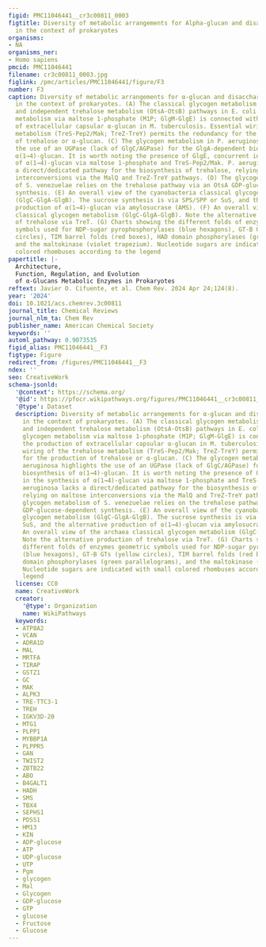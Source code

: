 ```yaml
---
figid: PMC11046441__cr3c00811_0003
figtitle: Diversity of metabolic arrangements for Alpha-glucan and disaccharide pathways
  in the context of prokaryotes
organisms:
- NA
organisms_ner:
- Homo sapiens
pmcid: PMC11046441
filename: cr3c00811_0003.jpg
figlink: /pmc/articles/PMC11046441/figure/F3
number: F3
caption: Diversity of metabolic arrangements for α-glucan and disaccharide pathways
  in the context of prokaryotes. (A) The classical glycogen metabolism (GlgC-GlgA-GlgB)
  and independent trehalose metabolism (OtsA-OtsB) pathways in E. coli. (B) The glycogen
  metabolism via maltose 1-phosphate (M1P; GlgM-GlgE) is connected with the production
  of extracellular capsular α-glucan in M. tuberculosis. Essential wiring of the trehalose
  metabolism (TreS-Pep2/Mak; TreZ-TreY) permits the redundancy for the production
  of trehalose or α-glucan. (C) The glycogen metabolism in P. aeruginosa highlights
  the use of an UGPase (lack of GlgC/AGPase) for the GlgA-dependent biosynthesis of
  α(1→4)-glucan. It is worth noting the presence of GlgE, concurrent in the synthesis
  of α(1→4)-glucan via maltose 1-phosphate and TreS-Pep2/Mak. P. aeruginosa lacks
  a direct/dedicated pathway for the biosynthesis of trehalose, relying on maltose
  interconversions via the MalQ and TreZ-TreY pathways. (D) The glycogen metabolism
  of S. venezuelae relies on the trehalose pathway via an OtsA GDP-glucose-dependent
  synthesis. (E) An overall view of the cyanobacteria classical glycogen metabolism
  (GlgC-GlgA-GlgB). The sucrose synthesis is via SPS/SPP or SuS, and the alternative
  production of α(1→4)-glucan via amylosucrase (AMS). (F) An overall view of the archaea
  classical glycogen metabolism (GlgC-GlgA-GlgB). Note the alternative production
  of trehalose via TreT. (G) Charts showing the different folds of enzymes geometric
  symbols used for NDP-sugar pyrophosphorylases (blue hexagons), GT-B GTs (yellow
  circles), TIM barrel folds (red boxes), HAD domain phosphorylases (green parallelograms),
  and the maltokinase (violet trapezium). Nucleotide sugars are indicated with small
  colored rhombuses according to the legend
papertitle: |-
  Architecture,
  Function, Regulation, and Evolution
  of α-Glucans Metabolic Enzymes in Prokaryotes
reftext: Javier O. Cifuente, et al. Chem Rev. 2024 Apr 24;124(8).
year: '2024'
doi: 10.1021/acs.chemrev.3c00811
journal_title: Chemical Reviews
journal_nlm_ta: Chem Rev
publisher_name: American Chemical Society
keywords: ''
automl_pathway: 0.9073535
figid_alias: PMC11046441__F3
figtype: Figure
redirect_from: /figures/PMC11046441__F3
ndex: ''
seo: CreativeWork
schema-jsonld:
  '@context': https://schema.org/
  '@id': https://pfocr.wikipathways.org/figures/PMC11046441__cr3c00811_0003.html
  '@type': Dataset
  description: Diversity of metabolic arrangements for α-glucan and disaccharide pathways
    in the context of prokaryotes. (A) The classical glycogen metabolism (GlgC-GlgA-GlgB)
    and independent trehalose metabolism (OtsA-OtsB) pathways in E. coli. (B) The
    glycogen metabolism via maltose 1-phosphate (M1P; GlgM-GlgE) is connected with
    the production of extracellular capsular α-glucan in M. tuberculosis. Essential
    wiring of the trehalose metabolism (TreS-Pep2/Mak; TreZ-TreY) permits the redundancy
    for the production of trehalose or α-glucan. (C) The glycogen metabolism in P.
    aeruginosa highlights the use of an UGPase (lack of GlgC/AGPase) for the GlgA-dependent
    biosynthesis of α(1→4)-glucan. It is worth noting the presence of GlgE, concurrent
    in the synthesis of α(1→4)-glucan via maltose 1-phosphate and TreS-Pep2/Mak. P.
    aeruginosa lacks a direct/dedicated pathway for the biosynthesis of trehalose,
    relying on maltose interconversions via the MalQ and TreZ-TreY pathways. (D) The
    glycogen metabolism of S. venezuelae relies on the trehalose pathway via an OtsA
    GDP-glucose-dependent synthesis. (E) An overall view of the cyanobacteria classical
    glycogen metabolism (GlgC-GlgA-GlgB). The sucrose synthesis is via SPS/SPP or
    SuS, and the alternative production of α(1→4)-glucan via amylosucrase (AMS). (F)
    An overall view of the archaea classical glycogen metabolism (GlgC-GlgA-GlgB).
    Note the alternative production of trehalose via TreT. (G) Charts showing the
    different folds of enzymes geometric symbols used for NDP-sugar pyrophosphorylases
    (blue hexagons), GT-B GTs (yellow circles), TIM barrel folds (red boxes), HAD
    domain phosphorylases (green parallelograms), and the maltokinase (violet trapezium).
    Nucleotide sugars are indicated with small colored rhombuses according to the
    legend
  license: CC0
  name: CreativeWork
  creator:
    '@type': Organization
    name: WikiPathways
  keywords:
  - ATP8A2
  - VCAN
  - ADRA1D
  - MAL
  - MRTFA
  - TIRAP
  - GSTZ1
  - GC
  - MAK
  - ALPK3
  - TRE-TTC3-1
  - TREH
  - IGKV3D-20
  - MTG1
  - PLPP1
  - MYBBP1A
  - PLPPR5
  - GAN
  - TWIST2
  - ZBTB22
  - ABO
  - B4GALT1
  - HADH
  - SMS
  - TBX4
  - SEPHS1
  - PDSS1
  - HM13
  - KIN
  - ADP-glucose
  - ATP
  - UDP-glucose
  - UTP
  - Pgm
  - glycogen
  - Mal
  - Glycogen
  - GDP-glucose
  - GTP
  - glucose
  - Fructose
  - Glucose
---
```

